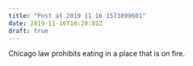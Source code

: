 ```yaml
---
title: "Post at 2019 11 16 1573899601"
date: 2019-11-16T10:20:01Z
draft: true
---
```


Chicago law prohibits eating in a place that is on fire.
